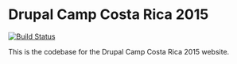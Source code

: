 # Drupal Camp Costa Rica 2015
[![Build Status](https://travis-ci.org/kporras07/dccr-2015.svg)](https://travis-ci.org/kporras07/dccr-2015)

This is the codebase for the Drupal Camp Costa Rica 2015 website.
